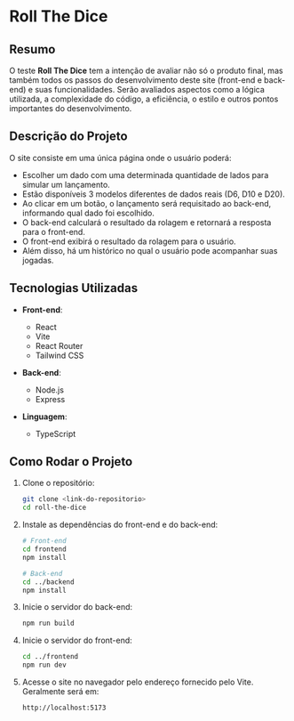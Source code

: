 # Roll The Dice

## Resumo

O teste **Roll The Dice** tem a intenção de avaliar não só o produto final, mas também todos os passos do desenvolvimento deste site (front-end e back-end) e suas funcionalidades. Serão avaliados aspectos como a lógica utilizada, a complexidade do código, a eficiência, o estilo e outros pontos importantes do desenvolvimento.

## Descrição do Projeto

O site consiste em uma única página onde o usuário poderá:

- Escolher um dado com uma determinada quantidade de lados para simular um lançamento.
- Estão disponíveis 3 modelos diferentes de dados reais (D6, D10 e D20).
- Ao clicar em um botão, o lançamento será requisitado ao back-end, informando qual dado foi escolhido.
- O back-end calculará o resultado da rolagem e retornará a resposta para o front-end.
- O front-end exibirá o resultado da rolagem para o usuário.
- Além disso, há um histórico no qual o usuário pode acompanhar suas jogadas.

## Tecnologias Utilizadas

- **Front-end**:

  - React
  - Vite
  - React Router
  - Tailwind CSS

- **Back-end**:

  - Node.js
  - Express

- **Linguagem**:
  - TypeScript

## Como Rodar o Projeto

1. Clone o repositório:

   ```bash
   git clone <link-do-repositorio>
   cd roll-the-dice
   ```

2. Instale as dependências do front-end e do back-end:

   ```bash
   # Front-end
   cd frontend
   npm install

   # Back-end
   cd ../backend
   npm install
   ```

3. Inicie o servidor do back-end:

   ```bash
   npm run build
   ```

4. Inicie o servidor do front-end:

   ```bash
   cd ../frontend
   npm run dev
   ```

5. Acesse o site no navegador pelo endereço fornecido pelo Vite. Geralmente será em:
   ```bash
   http://localhost:5173
   ```
